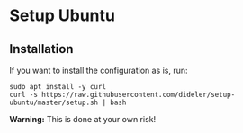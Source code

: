 # Setup Ubuntu

## Installation

If you want to install the configuration as is, run:

```
sudo apt install -y curl
curl -s https://raw.githubusercontent.com/dideler/setup-ubuntu/master/setup.sh | bash
```

**Warning:** This is done at your own risk!
